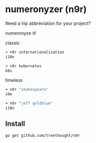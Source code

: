 # numeronyzer (n9r)

Need a hip abbreviation for your project?

numeronyze it!

classic

```sh
➜ n9r internationalization
i18n
```

```sh
➜ n9r kubernetes
k8s
```

timeless

```sh
➜ n9r "skakespeare"
s9e
```

```sh
➜ n9r "jeff goldblum"
i18n
```

## Install

```sh
go get github.com/treethought/n9r

```
